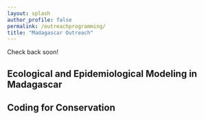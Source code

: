 ```yaml
---
layout: splash
author_profile: false
permalink: /outreachprogramming/
title: "Madagascar Outreach"
---
```


Check back soon!

## Ecological and Epidemiological Modeling in Madagascar




## Coding for Conservation